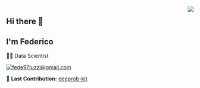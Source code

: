 <img align='right' src="https://github-readme-stats.vercel.app/api?username=fedelux3&show_icons=true">

## Hi there 👋
## I'm Federico

👨‍💻 Data Scientist 

[![fede97luzzi@gmail.com](https://img.shields.io/static/v1?label=fede97luzzi@gmail.com&message=%20&color=red&logo=gmail&style=flat-square&logoColor=red)](mailto:fede97luzzi@gmail.it)

🚧 **Last Contribution:** [deeprob-kit](https://github.com/deeprob-org/deeprob-kit)

<!--
**fedelux3/fedelux3** is a ✨ _special_ ✨ repository because its `README.md` (this file) appears on your GitHub profile.

Here are some ideas to get you started:

- 🔭 I’m currently working on ...
- 🌱 I’m currently learning ...
- 👯 I’m looking to collaborate on ...
- 🤔 I’m looking for help with ...
- 💬 Ask me about ...
- 📫 How to reach me: ...
- 😄 Pronouns: ...
- ⚡ Fun fact: ...
-->
